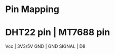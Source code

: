 # Pin Mapping

DHT22 pin | MT7688 pin
======================= 
Vcc       | 3V3/5V
GND       | GND
SIGNAL    | D8
